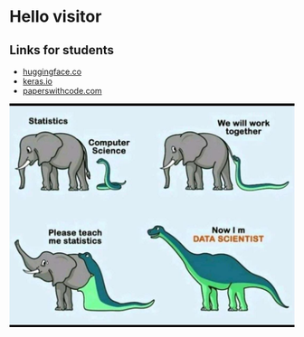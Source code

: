 # Hello visitor

## Links for students
- [huggingface.co](https://huggingface.co)
- [keras.io](https://keras.io)
- [paperswithcode.com](https://paperswithcode.com)

![Snake comic](img/snake.jpg)
